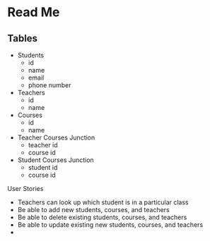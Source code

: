 # Read Me

## Tables
- Students
  - id
  - name
  - email
  - phone number
- Teachers
  - id
  - name
- Courses
  - id
  - name
- Teacher Courses Junction
  - teacher id
  - course id
- Student Courses Junction
  - student id
  - course id

User Stories
- Teachers can look up which student is in a particular class
- Be able to add new students, courses, and teachers
- Be able to delete existing students, courses, and teachers
- Be able to update existing new students, courses, and teachers
- 